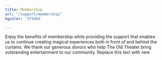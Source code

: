 ```yaml
---
title: Membership
url: "/support/membership"
bgcolor: '375464'

---
```



Enjoy the benefits of membership while providing the support that enables us to continue creating magical experiences both in front of and behind the curtains. We thank our generous donors who help The Old Theater bring outstanding entertainment to our community. Replace this text with new

